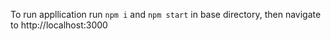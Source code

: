 To run appllication run `npm i` and `npm start` in base directory, then navigate to http://localhost:3000
